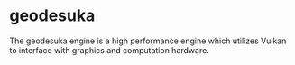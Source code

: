 # geodesuka
The geodesuka engine is a high performance engine which utilizes Vulkan to interface with graphics and computation hardware.
